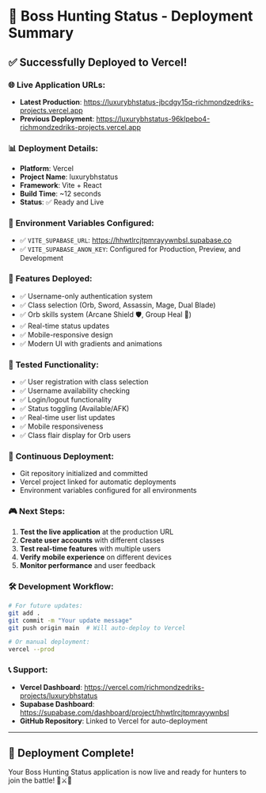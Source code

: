# 🚀 Boss Hunting Status - Deployment Summary

## ✅ Successfully Deployed to Vercel!

### 🌐 **Live Application URLs:**
- **Latest Production**: https://luxurybhstatus-jbcdgy15q-richmondzedriks-projects.vercel.app
- **Previous Deployment**: https://luxurybhstatus-96klpebo4-richmondzedriks-projects.vercel.app

### 📊 **Deployment Details:**
- **Platform**: Vercel
- **Project Name**: luxurybhstatus
- **Framework**: Vite + React
- **Build Time**: ~12 seconds
- **Status**: ✅ Ready and Live

### 🔧 **Environment Variables Configured:**
- ✅ `VITE_SUPABASE_URL`: https://hhwtlrcjtpmrayywnbsl.supabase.co
- ✅ `VITE_SUPABASE_ANON_KEY`: Configured for Production, Preview, and Development

### 🎯 **Features Deployed:**
- ✅ Username-only authentication system
- ✅ Class selection (Orb, Sword, Assassin, Mage, Dual Blade)
- ✅ Orb skills system (Arcane Shield 🛡️, Group Heal 💚)
- ✅ Real-time status updates
- ✅ Mobile-responsive design
- ✅ Modern UI with gradients and animations

### 📱 **Tested Functionality:**
- ✅ User registration with class selection
- ✅ Username availability checking
- ✅ Login/logout functionality
- ✅ Status toggling (Available/AFK)
- ✅ Real-time user list updates
- ✅ Mobile responsiveness
- ✅ Class flair display for Orb users

### 🔄 **Continuous Deployment:**
- Git repository initialized and committed
- Vercel project linked for automatic deployments
- Environment variables configured for all environments

### 🎮 **Next Steps:**
1. **Test the live application** at the production URL
2. **Create user accounts** with different classes
3. **Test real-time features** with multiple users
4. **Verify mobile experience** on different devices
5. **Monitor performance** and user feedback

### 🛠 **Development Workflow:**
```bash
# For future updates:
git add .
git commit -m "Your update message"
git push origin main  # Will auto-deploy to Vercel

# Or manual deployment:
vercel --prod
```

### 📞 **Support:**
- **Vercel Dashboard**: https://vercel.com/richmondzedriks-projects/luxurybhstatus
- **Supabase Dashboard**: https://supabase.com/dashboard/project/hhwtlrcjtpmrayywnbsl
- **GitHub Repository**: Linked to Vercel for auto-deployment

---

## 🎉 **Deployment Complete!**

Your Boss Hunting Status application is now live and ready for hunters to join the battle! 🎯⚔️🔮
